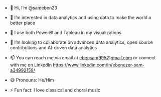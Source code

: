 - 👋 Hi, I’m @sameben23
- 👀 I’m interested in data analytics and using data to make the world a better place
- 💚 I use both PowerBI and Tableau in my visualizations
- 💞️ I’m looking to collaborate on advanced data analytics, open source contributions and AI-driven data analytics
- 📫 You can reach me via email at ebensam995@gmail.com or connect with me on LinkedIn https://www.linkedin.com/in/ebenezer-sam-a34992159/

- 😄 Pronouns: He/Him
- ⚡ Fun fact: I love classical and choral music

<!---
sameben23/sameben23 is a ✨ special ✨ repository because its `README.md` (this file) appears on your GitHub profile.
You can click the Preview link to take a look at your changes.
--->
